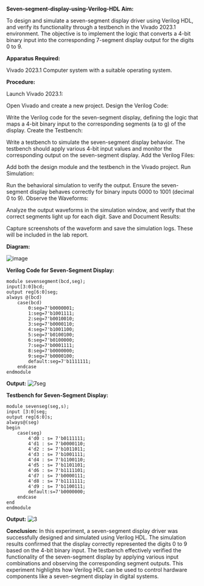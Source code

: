 **Seven-segment-display-using-Verilog-HDL**
**Aim:**

To design and simulate a seven-segment display driver using Verilog HDL, and verify its functionality through a testbench in the Vivado 2023.1 environment. The objective is to implement the logic that converts a 4-bit binary input into the corresponding 7-segment display output for the digits 0 to 9.

**Apparatus Required:**

Vivado 2023.1 Computer system with a suitable operating system.

**Procedure:**

Launch Vivado 2023.1:

Open Vivado and create a new project.
Design the Verilog Code:

Write the Verilog code for the seven-segment display, defining the logic that maps a 4-bit binary input to the corresponding segments (a to g) of the display.
Create the Testbench:

Write a testbench to simulate the seven-segment display behavior. The testbench should apply various 4-bit input values and monitor the corresponding output on the seven-segment display.
Add the Verilog Files:

Add both the design module and the testbench in the Vivado project.
Run Simulation:

Run the behavioral simulation to verify the output. Ensure the seven-segment display behaves correctly for binary inputs 0000 to 1001 (decimal 0 to 9).
Observe the Waveforms:

Analyze the output waveforms in the simulation window, and verify that the correct segments light up for each digit.
Save and Document Results:

Capture screenshots of the waveform and save the simulation logs. These will be included in the lab report.

**Diagram:**

![image](https://github.com/user-attachments/assets/d7ecb419-906e-4e3b-9b82-f86ced4f364a)


**Verilog Code for Seven-Segment Display:**

~~~
module sevensegment(bcd,seg);
input[3:0]bcd;
output reg[6:0]seg;
always @(bcd)
    case(bcd)
        0:seg=7'b0000001;
        1:seg=7'b1001111;
        2:seg=7'b0010010;
        3:seg=7'b0000110;
        4:seg=7'b1001100;
        5:seg=7'b0100100;
        6:seg=7'b0100000;
        7:seg=7'b0001111;
        8:seg=7'b0000000;
        9:seg=7'b0000100;
        default:seg=7'b1111111;
    endcase
endmodule
~~~

**Output:**
![7seg](https://github.com/user-attachments/assets/afa66a5c-1012-489f-96c1-20019583661d)


**Testbench for Seven-Segment Display:**

~~~
module sevenseg(seg,s); 
input [3:0]seg; 
output reg[6:0]s; 
always@(seg) 
begin 
    case(seg) 
        4'd0 : s= 7'b0111111; 
        4'd1 : s= 7'b0000110; 
        4'd2 : s= 7'b1011011; 
        4'd3 : s= 7'b1001111; 
        4'd4 : s= 7'b1100110; 
        4'd5 : s= 7'b1101101; 
        4'd6 : s= 7'b1111101; 
        4'd7 : s= 7'b0000111; 
        4'd8 : s= 7'b1111111; 
        4'd9 : s= 7'b1100111; 
        default:s=7'b0000000; 
    endcase
end
endmodule
~~~

**Output:**
![3](https://github.com/user-attachments/assets/ccf01f7d-3f94-473b-99e1-6700b1ee4af5)


**Conclusion:**
In this experiment, a seven-segment display driver was successfully designed and simulated using Verilog HDL. The simulation results confirmed that the display correctly represented the digits 0 to 9 based on the 4-bit binary input. The testbench effectively verified the functionality of the seven-segment display by applying various input combinations and observing the corresponding segment outputs. This experiment highlights how Verilog HDL can be used to control hardware components like a seven-segment display in digital systems.
